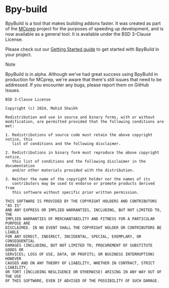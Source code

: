 # Bpy-build
BpyBuild is a tool that makes building addons faster. It was created as part of the [MCprep](https://github.com/Moo-Ack-Productions/MCprep) project for the purposes of speeding up development, and is now available as a general tool. It is available under the BSD 3-Clause License.

Please check out our [Getting Started guide](/docs/getting-started.md) to get started with BpyBuild in your project.

> [!NOTE]
> BpyBuild is in alpha. Although we've had great success using BpyBuild in production for MCprep, we're aware that there's still issues that need to be addressed. If you encounter any bugs, please report them on GitHub Issues.

```
BSD 3-Clause License

Copyright (c) 2024, Mahid Sheikh

Redistribution and use in source and binary forms, with or without
modification, are permitted provided that the following conditions are met:

1. Redistributions of source code must retain the above copyright notice, this
   list of conditions and the following disclaimer.

2. Redistributions in binary form must reproduce the above copyright notice,
   this list of conditions and the following disclaimer in the documentation
   and/or other materials provided with the distribution.

3. Neither the name of the copyright holder nor the names of its
   contributors may be used to endorse or promote products derived from
   this software without specific prior written permission.

THIS SOFTWARE IS PROVIDED BY THE COPYRIGHT HOLDERS AND CONTRIBUTORS "AS IS"
AND ANY EXPRESS OR IMPLIED WARRANTIES, INCLUDING, BUT NOT LIMITED TO, THE
IMPLIED WARRANTIES OF MERCHANTABILITY AND FITNESS FOR A PARTICULAR PURPOSE ARE
DISCLAIMED. IN NO EVENT SHALL THE COPYRIGHT HOLDER OR CONTRIBUTORS BE LIABLE
FOR ANY DIRECT, INDIRECT, INCIDENTAL, SPECIAL, EXEMPLARY, OR CONSEQUENTIAL
DAMAGES (INCLUDING, BUT NOT LIMITED TO, PROCUREMENT OF SUBSTITUTE GOODS OR
SERVICES; LOSS OF USE, DATA, OR PROFITS; OR BUSINESS INTERRUPTION) HOWEVER
CAUSED AND ON ANY THEORY OF LIABILITY, WHETHER IN CONTRACT, STRICT LIABILITY,
OR TORT (INCLUDING NEGLIGENCE OR OTHERWISE) ARISING IN ANY WAY OUT OF THE USE
OF THIS SOFTWARE, EVEN IF ADVISED OF THE POSSIBILITY OF SUCH DAMAGE.
```
